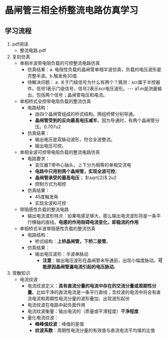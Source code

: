# 晶闸管三相全桥整流电路仿真学习
## 学习流程
1. pdf阅读
    * 整流电路.pdf
2. 复刻仿真
   * 单相半波带电阻负载的可控整流电路仿真
      * 仿真结果：a. 电阻性负载的晶闸管单相半波仿真，负载的电压波形是完整半波。b.触发角30度.
      * 待解决问题：
         a. 关于门级信号为什么有两个？猜测：scr属于半控器件。信号1表示门级信号，信号2表示scr电压波形。--- a1.m是测量输出，包括两个信号；晶闸管电压和电流。
   * 单相桥式全控带电阻负载的整流仿真
     * 电路结构：
       * 由四个晶闸管组成的桥式结构。两组桥臂分别导通。
       * **晶闸管受到的反向最高电压减半**。因为导通时，有两个晶闸管分压。0.707u2
     * 仿真结果：
       * 输出电压是双脉动波形，符合全波整流。
       * 输出电压可控。
   * 单相全波可控带电阻负载的整流电路仿真
     * 电路要求：
       * 变压器T带中心抽头，上下分为相等的单相交流电
       * **电路中只用到两个晶闸管，实现全波可控**。
       * **晶闸管承受的最高电压**； $\sqrt{2}$ 2u2
       * 控制方式为相控
     * 仿真结果：
       * 45度触发角
       * 实现全波和可控
   * 带阻感性负载的整流电路
     * 输出电流波形特点：如果电感足够大，那么输出电流波形将是一条平行横轴的直线。**电感的作用阻碍电流变化，即稳流的作用**
   * 单相桥式半波带阻感性负载的整流仿真
     * 电路结构：
       * 桥式结构：**上桥晶闸管，下桥二极管**。
     * 仿真结果：
       * 输出电压波形：半波单脉动
         * **注意**：输出电压波形在晶闸管未导通前，出现小幅度脉动。**可能原因晶闸管漏电流引起的电压脉动**。
 3. 零散知识
    * 电流纹波
      * 电流纹波定义：**具有直流分量的电流中存在的交流分量或周期性分量**。比如干净的直流电流是一条平行直线；含纹波的电流中将会有直流电流和周期性电流分量的波形叠加，出现波形起伏
      * 电流纹波在电路中起负面作用
      * 电流纹波衡量：输出电流的（质量或平滑程度）**干净程度**
      * 量化电流纹波：
        * **峰峰值纹波**：峰值的差值
        * **纹波系数**：周期性电流分量的有效值与直流电流平均值的比值
